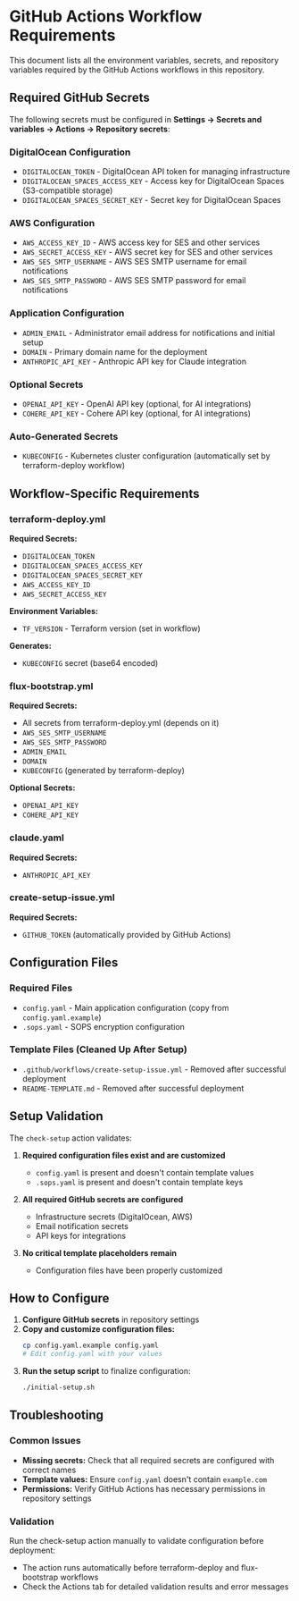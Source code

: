 # GitHub Actions Workflow Requirements

This document lists all the environment variables, secrets, and repository variables required by the GitHub Actions workflows in this repository.

## Required GitHub Secrets

The following secrets must be configured in **Settings → Secrets and variables → Actions → Repository secrets**:

### DigitalOcean Configuration
- `DIGITALOCEAN_TOKEN` - DigitalOcean API token for managing infrastructure
- `DIGITALOCEAN_SPACES_ACCESS_KEY` - Access key for DigitalOcean Spaces (S3-compatible storage)
- `DIGITALOCEAN_SPACES_SECRET_KEY` - Secret key for DigitalOcean Spaces

### AWS Configuration
- `AWS_ACCESS_KEY_ID` - AWS access key for SES and other services
- `AWS_SECRET_ACCESS_KEY` - AWS secret key for SES and other services
- `AWS_SES_SMTP_USERNAME` - AWS SES SMTP username for email notifications
- `AWS_SES_SMTP_PASSWORD` - AWS SES SMTP password for email notifications

### Application Configuration
- `ADMIN_EMAIL` - Administrator email address for notifications and initial setup
- `DOMAIN` - Primary domain name for the deployment
- `ANTHROPIC_API_KEY` - Anthropic API key for Claude integration

### Optional Secrets
- `OPENAI_API_KEY` - OpenAI API key (optional, for AI integrations)
- `COHERE_API_KEY` - Cohere API key (optional, for AI integrations)

### Auto-Generated Secrets
- `KUBECONFIG` - Kubernetes cluster configuration (automatically set by terraform-deploy workflow)

## Workflow-Specific Requirements

### terraform-deploy.yml
**Required Secrets:**
- `DIGITALOCEAN_TOKEN`
- `DIGITALOCEAN_SPACES_ACCESS_KEY`
- `DIGITALOCEAN_SPACES_SECRET_KEY`
- `AWS_ACCESS_KEY_ID`
- `AWS_SECRET_ACCESS_KEY`

**Environment Variables:**
- `TF_VERSION` - Terraform version (set in workflow)

**Generates:**
- `KUBECONFIG` secret (base64 encoded)

### flux-bootstrap.yml
**Required Secrets:**
- All secrets from terraform-deploy.yml (depends on it)
- `AWS_SES_SMTP_USERNAME`
- `AWS_SES_SMTP_PASSWORD`
- `ADMIN_EMAIL`
- `DOMAIN`
- `KUBECONFIG` (generated by terraform-deploy)

**Optional Secrets:**
- `OPENAI_API_KEY`
- `COHERE_API_KEY`

### claude.yaml
**Required Secrets:**
- `ANTHROPIC_API_KEY`

### create-setup-issue.yml
**Required Secrets:**
- `GITHUB_TOKEN` (automatically provided by GitHub Actions)

## Configuration Files

### Required Files
- `config.yaml` - Main application configuration (copy from `config.yaml.example`)
- `.sops.yaml` - SOPS encryption configuration

### Template Files (Cleaned Up After Setup)
- `.github/workflows/create-setup-issue.yml` - Removed after successful deployment
- `README-TEMPLATE.md` - Removed after successful deployment

## Setup Validation

The `check-setup` action validates:

1. **Required configuration files exist and are customized**
   - `config.yaml` is present and doesn't contain template values
   - `.sops.yaml` is present and doesn't contain template keys

2. **All required GitHub secrets are configured**
   - Infrastructure secrets (DigitalOcean, AWS)
   - Email notification secrets
   - API keys for integrations

3. **No critical template placeholders remain**
   - Configuration files have been properly customized

## How to Configure

1. **Configure GitHub secrets** in repository settings
2. **Copy and customize configuration files:**
   ```bash
   cp config.yaml.example config.yaml
   # Edit config.yaml with your values
   ```
3. **Run the setup script** to finalize configuration:
   ```bash
   ./initial-setup.sh
   ```

## Troubleshooting

### Common Issues
- **Missing secrets:** Check that all required secrets are configured with correct names
- **Template values:** Ensure `config.yaml` doesn't contain `example.com`
- **Permissions:** Verify GitHub Actions has necessary permissions in repository settings

### Validation
Run the check-setup action manually to validate configuration before deployment:
- The action runs automatically before terraform-deploy and flux-bootstrap workflows
- Check the Actions tab for detailed validation results and error messages